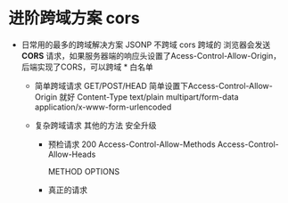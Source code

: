 # 进阶跨域方案 cors

- 日常用的最多的跨域解决方案
    JSONP 不跨域
    cors 跨域的
    浏览器会发送**CORS** 请求，如果服务器端的响应头设置了Acess-Control-Allow-Origin，
    后端实现了CORS，可以跨域
    *
    白名单

    - 简单跨域请求
        GET/POST/HEAD 简单设置下Access-Control-Allow-Origin 就好
        Content-Type text/plain multipart/form-data
        application/x-www-form-urlencoded


    - 复杂跨域请求
        其他的方法 安全升级
        - 预检请求
            200
            Access-Control-Allow-Methods
            Access-Control-Allow-Heads
            
            METHOD OPTIONS
        - 真正的请求

